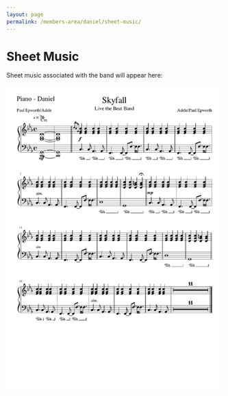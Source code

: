```yaml
---
layout: page
permalink: /members-area/daniel/sheet-music/
---
```

<h1>Sheet Music</h1>
Sheet music associated with the band will appear here:

<a href="Daniel.pdf" download><img src="Daniel.pdf"></a>

<a href="Daniel.pdf" download><object type="application/pdf" data="Daniel.pdf" width="400" height="400"></object></a>
